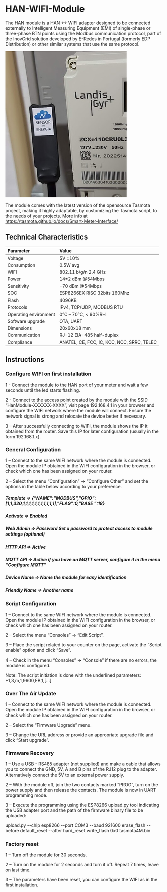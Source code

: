 # HAN-WIFI-Module
The HAN module is a HAN &lt;-> WIFI adapter designed to be connected externally to Intelligent Measuring Equipment (EMI) of single-phase or three-phase BTN points using the Modbus communication protocol, part of the InovGrid solution developed by E-Redes in Portugal (formerly EDP Distribution) or other similar systems that use the same protocol.

![Install](https://github.com/chaveiro/HAN-WIFI-Module/raw/main/images/instalation.jpeg)

The module comes with the latest version of the opensource Tasmota project, making it highly adaptable, by customizing the Tasmota script, to the needs of your projects. More info at https://tasmota.github.io/docs/Smart-Meter-Interface/


## Technical Characteristics
  | Parameter              | Value
  | :--------------------- |:-------------------- |
  | Voltage                | 5V ±10%
  | Consumption            | 0.5W avg
  | WIFI                   | 802.11 b/g/n 2.4 GHz
  | Power                  | 14±2 dBm @54Mbps
  | Sensitivity            | -70 dBm @54Mbps
  | SOC                    | ESP8266EX RISC 32bits 160Mhz
  | Flash                  | 4096KB
  | Protocols              | IPv4, TCP/UDP, MODBUS RTU
  | Operating environment  | 0°C – 70°C, < 90%RH
  | Software upgrade       | OTA, UART
  | Dimensions             | 20x60x18 mm
  | Communication          | RJ-12 EIA-485 half-duplex
  | Compliance             | ANATEL, CE, FCC, IC, KCC, NCC, SRRC, TELEC
  
## Instructions

### Configure WIFI on first installation
1 - Connect the module to the HAN port of your meter and wait a few seconds until the led starts flashing.

2 - Connect to the access point created by the module with the SSID “HanModule-XXXXXX-XXXX”, visit page 192.168.4.1 in your browser and configure the WIFI network where the module will connect. Ensure the network signal is strong and relocate the device better if necessary.

3 – After successfully connecting to WIFI, the module shows the IP it obtained from the router. Save this IP for later configuration (usually in the form 192.168.1.x).

### General Configuration
1 – Connect to the same WIFI network where the module is connected. Open the module IP obtained in the WIFI configuration in the browser, or check which one has been assigned on your router.

2 – Select the menu “Configuration” -> “Configure Other” and set the options in the table below according to your preference.

  ##### Template => {"NAME":"MODBUS","GPIO":[1,1,320,1,1,1,1,1,1,1,1,1,1,1],"FLAG":0,"BASE ":18}
  ##### Activate => Enabled
  ##### Web Admin => Password Set a password to protect access to module settings (optional)
  ##### HTTP API => Active
  ##### MQTT API =>  Active if you have an MQTT server, configure it in the menu “Configure MQTT”
  ##### Device Name =>  Name the module for easy identification
  ##### Friendly Name =>  Another name


### Script Configuration
1 – Connect to the same WIFI network where the module is connected. Open the module IP obtained in the WIFI configuration in the browser, or check which one has been assigned on your router.

2 – Select the menu “Consoles” -> “Edit Script”.

3 – Place the script related to your counter on the page, activate the “Script enable” option and click “Save”.

4 – Check in the menu “Consoles” -> “Console” if there are no errors, the module is configured.

Note: The script initiation is done with the underlined parameters: +1,3,m,1,9600,EB,1,[…]

### Over The Air Update
1 – Connect to the same WIFI network where the module is connected. Open the module IP obtained in the WIFI configuration in the browser, or check which one has been assigned on your router.

2 – Select the “Firmware Upgrade” menu.

3 – Change the URL address or provide an appropriate upgrade file and click “Start upgrade”.

### Firmware Recovery
1 – Use a USB - RS485 adapter (not supplied) and make a cable that allows you to connect the GND, 5V, A and B pins of the RJ12 plug to the adapter. Alternatively connect the 5V to an external power supply.

2 – With the module off, join the two contacts marked “PROG”, turn on the power supply and then release the contacts. The module is now in UART programming mode.

3 – Execute the programming using the ESP8266 upload.py tool indicating the USB adapter port and the path of the firmware binary file to be uploaded:

upload.py --chip esp8266 --port COM3 --baud 921600 erase_flash --before default_reset --after hard_reset write_flash 0x0 tasmota4M.bin

### Factory reset
1 – Turn off the module for 30 seconds.

2 – Turn on the module for 2 seconds and turn it off. Repeat 7 times, leave on last time.

3 – The parameters have been reset, you can configure the WIFI as in the first installation.
